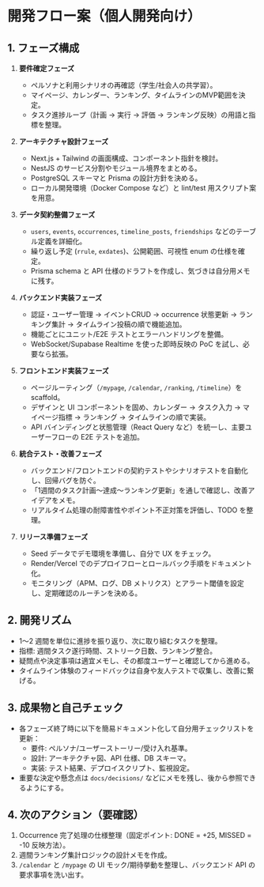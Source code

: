 # 開発フロー案（個人開発向け）

## 1. フェーズ構成

1. **要件確定フェーズ**
   - ペルソナと利用シナリオの再確認（学生/社会人の共学習）。
   - マイページ、カレンダー、ランキング、タイムラインのMVP範囲を決定。
   - タスク進捗ループ（計画 → 実行 → 評価 → ランキング反映）の用語と指標を整理。

2. **アーキテクチャ設計フェーズ**
   - Next.js + Tailwind の画面構成、コンポーネント指針を検討。
   - NestJS のサービス分割やモジュール境界をまとめる。
   - PostgreSQL スキーマと Prisma の設計方針を決める。
   - ローカル開発環境（Docker Compose など）と lint/test 用スクリプト案を用意。

3. **データ契約整備フェーズ**
   - `users`, `events`, `occurrences`, `timeline_posts`, `friendships` などのテーブル定義を詳細化。
   - 繰り返し予定 (`rrule`, `exdates`)、公開範囲、可視性 enum の仕様を確定。
   - Prisma schema と API 仕様のドラフトを作成し、気づきは自分用メモに残す。

4. **バックエンド実装フェーズ**
   - 認証・ユーザー管理 → イベントCRUD → occurrence 状態更新 → ランキング集計 → タイムライン投稿の順で機能追加。
   - 機能ごとにユニット/E2E テストとエラーハンドリングを整備。
   - WebSocket/Supabase Realtime を使った即時反映の PoC を試し、必要なら拡張。

5. **フロントエンド実装フェーズ**
   - ページルーティング（`/mypage`, `/calendar`, `/ranking`, `/timeline`）を scaffold。
   - デザインと UI コンポーネントを固め、カレンダー → タスク入力 → マイページ指標 → ランキング → タイムラインの順で実装。
   - API バインディングと状態管理（React Query など）を統一し、主要ユーザーフローの E2E テストを追加。

6. **統合テスト・改善フェーズ**
   - バックエンド/フロントエンドの契約テストやシナリオテストを自動化し、回帰バグを防ぐ。
   - 「1週間のタスク計画〜達成〜ランキング更新」を通しで確認し、改善アイデアをメモ。
   - リアルタイム処理の耐障害性やポイント不正対策を評価し、TODO を整理。

7. **リリース準備フェーズ**
   - Seed データでデモ環境を準備し、自分で UX をチェック。
   - Render/Vercel でのデプロイフローとロールバック手順をドキュメント化。
   - モニタリング（APM、ログ、DB メトリクス）とアラート閾値を設定し、定期確認のルーチンを決める。

## 2. 開発リズム

- 1〜2 週間を単位に進捗を振り返り、次に取り組むタスクを整理。
- 指標: 週間タスク遂行時間、ストリーク日数、ランキング整合。
- 疑問点や決定事項は適宜メモし、その都度ユーザーと確認してから進める。
- タイムライン体験のフィードバックは自身や友人テストで収集し、改善に繋げる。

## 3. 成果物と自己チェック

- 各フェーズ終了時に以下を簡易ドキュメント化して自分用チェックリストを更新：
  - 要件: ペルソナ/ユーザーストーリー/受け入れ基準。
  - 設計: アーキテクチャ図、API 仕様、DB スキーマ。
  - 実装: テスト結果、デプロイスクリプト、監視設定。
- 重要な決定や懸念点は `docs/decisions/` などにメモを残し、後から参照できるようにする。

## 4. 次のアクション（要確認）

1. Occurrence 完了処理の仕様整理（固定ポイント: DONE = +25, MISSED = -10 反映方法）。
2. 週間ランキング集計ロジックの設計メモを作成。
3. `/calendar` と `/mypage` の UI モック/期待挙動を整理し、バックエンド API の要求事項を洗い出す。
